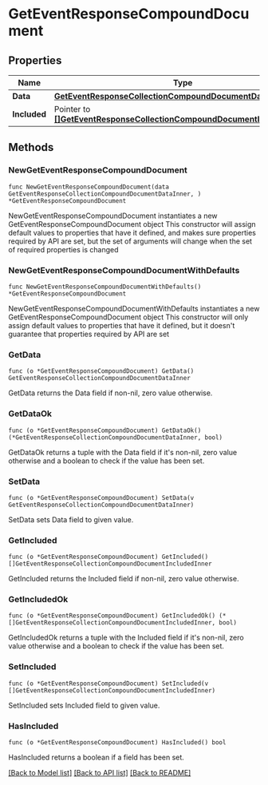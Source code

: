 # GetEventResponseCompoundDocument

## Properties

Name | Type | Description | Notes
------------ | ------------- | ------------- | -------------
**Data** | [**GetEventResponseCollectionCompoundDocumentDataInner**](GetEventResponseCollectionCompoundDocumentDataInner.md) |  | 
**Included** | Pointer to [**[]GetEventResponseCollectionCompoundDocumentIncludedInner**](GetEventResponseCollectionCompoundDocumentIncludedInner.md) |  | [optional] 

## Methods

### NewGetEventResponseCompoundDocument

`func NewGetEventResponseCompoundDocument(data GetEventResponseCollectionCompoundDocumentDataInner, ) *GetEventResponseCompoundDocument`

NewGetEventResponseCompoundDocument instantiates a new GetEventResponseCompoundDocument object
This constructor will assign default values to properties that have it defined,
and makes sure properties required by API are set, but the set of arguments
will change when the set of required properties is changed

### NewGetEventResponseCompoundDocumentWithDefaults

`func NewGetEventResponseCompoundDocumentWithDefaults() *GetEventResponseCompoundDocument`

NewGetEventResponseCompoundDocumentWithDefaults instantiates a new GetEventResponseCompoundDocument object
This constructor will only assign default values to properties that have it defined,
but it doesn't guarantee that properties required by API are set

### GetData

`func (o *GetEventResponseCompoundDocument) GetData() GetEventResponseCollectionCompoundDocumentDataInner`

GetData returns the Data field if non-nil, zero value otherwise.

### GetDataOk

`func (o *GetEventResponseCompoundDocument) GetDataOk() (*GetEventResponseCollectionCompoundDocumentDataInner, bool)`

GetDataOk returns a tuple with the Data field if it's non-nil, zero value otherwise
and a boolean to check if the value has been set.

### SetData

`func (o *GetEventResponseCompoundDocument) SetData(v GetEventResponseCollectionCompoundDocumentDataInner)`

SetData sets Data field to given value.


### GetIncluded

`func (o *GetEventResponseCompoundDocument) GetIncluded() []GetEventResponseCollectionCompoundDocumentIncludedInner`

GetIncluded returns the Included field if non-nil, zero value otherwise.

### GetIncludedOk

`func (o *GetEventResponseCompoundDocument) GetIncludedOk() (*[]GetEventResponseCollectionCompoundDocumentIncludedInner, bool)`

GetIncludedOk returns a tuple with the Included field if it's non-nil, zero value otherwise
and a boolean to check if the value has been set.

### SetIncluded

`func (o *GetEventResponseCompoundDocument) SetIncluded(v []GetEventResponseCollectionCompoundDocumentIncludedInner)`

SetIncluded sets Included field to given value.

### HasIncluded

`func (o *GetEventResponseCompoundDocument) HasIncluded() bool`

HasIncluded returns a boolean if a field has been set.


[[Back to Model list]](../README.md#documentation-for-models) [[Back to API list]](../README.md#documentation-for-api-endpoints) [[Back to README]](../README.md)


